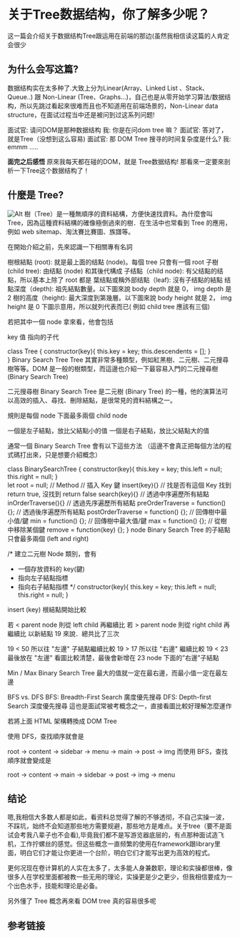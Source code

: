 # 关于Tree数据结构，你了解多少呢？

这一篇会介绍关于数据结构Tree跟运用在前端的那边(虽然我相信读这篇的人肯定会很少


## 为什么会写这篇?
数据结构实在太多种了.大致上分为Linear(Array、Linked List 、Stack、Queue..) 跟 Non-Linear (Tree、Graphs…)，自己也是从零开始学习算法/数据结构，所以先跳过看起來很难而且也不知道用在前端场景的，Non-Linear data structure，在面试过程当中还是被问到过这系列问题!

面试官: 请问DOM是那种数据结构
我: 你是在问dom tree 嘛？
面試官: 答对了，就是Tree（没想到这么容易)
面試官: 那 DOM Tree 搜寻的时间复杂度是什么?
我: emmm …..

**面完之后感悟**
原來我每天都在碰的DOM，就是 Tree数据结构! 那看來一定要來剖析一下Tree这个数据结构了！

## 什麼是 Tree?

![Alt](https://imgconvert.csdnimg.cn/aHR0cHM6Ly9hdmF0YXIuY3Nkbi5uZXQvNy83L0IvMV9yYWxmX2h4MTYzY29tLmpwZw#pic_center)
樹（Tree）是一種無順序的資料結構，方便快速找資料。為什麼會叫 Tree，因為這種資料結構的確像極倒過來的樹．在生活中也常看到 Tree 的應用，例如 web sitemap、淘汰賽比賽圖、族譜等。

在開始介紹之前，先來認識一下相關專有名詞

樹根結點 (root): 就是最上面的结點 (node)。每個 tree 只會有一個 root
子樹 (child tree): 由结點 (node) 和其後代構成
子结點（child node): 有父结點的结點，所以基本上除了 root 都是
葉结點或稱外部结點（leaf): 沒有子结點的結點
结點深度（depth): 祖先結點數量。以下圖來說 body depth 就是 0， img depth 是 2
樹的高度（height): 最大深度到第幾層。以下圖來說 body height 就是 2， img height 是 0
下圖示意用，所以就列代表而已( 例如 child tree 應該有三個)


若把其中一個 node 拿來看，他會包括

key 值
指向的子代

class Tree {
    constructor(key){
        this.key = key;
        this.descendents = [];
    }    
}
Binary Search Tree
Tree 其實非常多種類型，例如紅黑樹、二元樹、二元搜尋樹等等。DOM 是一般的樹類型，而這邊也介紹一下最容易入門的二元搜尋樹 (Binary Search Tree)

二元搜尋樹 Binary Search Tree 是二元樹 (Binary Tree) 的一種，他的演算法可以高效的插入、尋找、刪除結點，是很常見的資料結構之一。

規則是每個 node 下面最多兩個 child node

一個是左子結點，放比父結點小的值
一個是右子結點，放比父結點大的值

通常一個 Binary Search Tree 會有以下這些方法 （這邊不會真正把每個方法的程式碼打出來，只是想要介紹概念）

class BinarySearchTree {
    constructor(key){
        this.key = key;
        this.left = null;
        this.right = null;
    }    
    let root = null;
    // Method
    // 插入 Key 鍵
    insert(key){}
    // 找是否有這個 Key 找到 return true, 沒找到 return false
    search(key){}
    // 透過中序遍歷所有結點
    inOrderTraverse(){}
    // 透過先序遍歷所有結點
    preOrderTraverse = function() {};
    // 透過後序遍歷所有結點
    postOrderTraverse = function() {};
    // 回傳樹中最小值/鍵
    min = function() {};
    // 回傳樹中最大值/鍵
    max = function() {};
    // 從樹中移除某個鍵
    remove = function(key) {};
}
node
Binary Search Tree 的子結點只會最多兩個 (left and right)

/* 建立二元樹 Node 類別，會有
 - 一個存放資料的 key(鍵) 
 - 指向左子結點指標
 - 指向右子結點指標
*/
constructor(key){
    this.key = key;
    this.left = null;
    this.right = null;
}

insert (key)
根結點開始比較

若 < parent node 則從 left child 再繼續比
若 > parent node 則從 right child 再繼續比
以新結點 19 來說．總共比了三次

19 < 50 所以往 "左邊" 子結點繼續比較
19 > 17 所以往 "右邊" 繼續比較
19 < 23 最後放在 "左邊"
看圖比較清楚，最後會新增在 23 node 下面的”右邊”子結點


Min / Max
Binary Search Tree 最大的值就一定在最右邊，而最小值一定在最左邊


BFS vs. DFS
BFS: Breadth-First Search 廣度優先搜尋
DFS: Depth-first Search 深度優先搜尋
這也是面試常被考概念之一，直接看圖比較好理解怎麼運作


<!-- 允許我先客製 HTML tag 比較好解釋 -->
<content>
    <sidebar>
        <menu></menu>
    </sidebar>
</content>
<main>
    <post></post>
    <img />
</main>
若將上面 HTML 架構轉換成 DOM Tree


使用 DFS，查找順序就會是

root -> content -> sidebar -> menu -> main -> post -> img
而使用 BFS，查找順序就會變成是

root -> content -> main -> sidebar -> post -> img -> menu

## 结论
嗯,我相信大多数人都是如此，看资料总觉得了解的不够透彻，不自己实操一波，不踩坑，始终不会知道那些地方需要规避，那些地方是难点。关于tree（要不是面试会考我八辈子也不会看),毕竟我们都不是写游览器底层的，有点那种面试造飞机，工作拧螺丝的感觉。但这些概念一直频繁的使用在framework跟library里面，明白它们才能让你更进一个台阶，明白它们才能写出更为高效的程式。

更何况现在卷计算机的人实在太多了，太多能人身兼数职，理论和实操都很棒，像很多人在学校里面都被教一些无用的理论，实操更是少之更少，但我相信要成为一个出色水手，技能和理论是必备。

另外懂了 Tree 概念再來看 DOM tree 真的容易很多呢

## 参考链接
